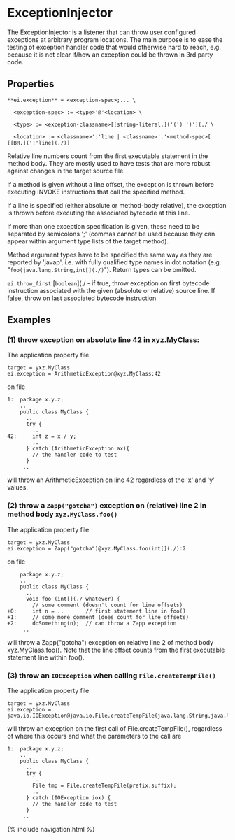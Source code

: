 # ExceptionInjector #

The ExceptionInjector is a listener that can throw user configured exceptions at arbitrary program locations. The main purpose is to ease the testing of exception handler code that would otherwise hard to reach, e.g. because it is not clear if/how an exception could be thrown in 3rd party code.

## Properties ##

~~~~~~~~ {.bash}
**ei.exception** = <exception-spec>;... \

  <exception-spec> := <type>'@'<location> \

  <type> := <exception-classname>[[string-literal.]('(') ')'](./ \

  <location> := <classname>':'line | <classname>'.'<method-spec>[ [[BR.](':'line](./)]
~~~~~~~~

Relative line numbers count from the first executable statement in the method body. They are mostly used to have tests that are more robust against changes in the target source file.

If a method is given without a line offset, the exception is thrown before executing INVOKE instructions that call the specified method.

If a line is specified (either absolute or method-body relative), the exception is thrown before executing the associated bytecode at this line.

If more than one exception specification is given, these need to be separated by semicolons ';' (commas cannot be used because they can appear within argument type lists of the target method).

Method argument types have to be specified the same way as they are reported by 'javap', i.e. with fully qualified type names in dot notation (e.g. "`foo(java.lang.String,int[](./)`"). Return types can be omitted.  

`ei.throw_first` [`boolean`](./ - if true, throw exception on first bytecode instruction associated with the given (absolute or relative) source line. If false, throw on last associated bytecode instruction
 

## Examples ##

### (1) throw exception on absolute line 42 in xyz.MyClass: ###

The application property file

~~~~~~~~ {.bash}
target = yxz.MyClass
ei.exception = ArithmeticException@xyz.MyClass:42
~~~~~~~~
on file
~~~~~~~~ {.java}
1:  package x.y.z;
    ..
    public class MyClass {
      ..
      try {
        ..
42:     int z = x / y;
        ..
      } catch (ArithmeticException ax){
        // the handler code to test
      }
     ..
~~~~~~~~

will throw an ArithmeticException on line 42 regardless of the 'x' and 'y' values. 

### (2) throw a `Zapp("gotcha")` exception on (relative) line 2 in method body `xyz.MyClass.foo()` ###

The application property file

~~~~~~~~ {.bash}
target = yxz.MyClass
ei.exception = Zapp("gotcha")@xyz.MyClass.foo(int[](./):2
~~~~~~~~
on file
~~~~~~~~ {.java}
    package x.y.z;
    ..
    public class MyClass {
      ..
      void foo (int[](./ whatever) {
        // some comment (doesn't count for line offsets)
+0:     int n = ..       // first statement line in foo()
+1:     // some more comment (does count for line offsets)
+2:     doSomething(n);  // can throw a Zapp exception 
     ..
~~~~~~~~
will throw a Zapp("gotcha") exception on relative line 2 of method body xyz.MyClass.foo(). Note that the line offset counts from the first executable statement line within foo().


### (3) throw an `IOException` when calling `File.createTempFile()` ###
The application property file

~~~~~~~~ {.bash}
target = yxz.MyClass
ei.exception = java.io.IOException@java.io.File.createTempFile(java.lang.String,java.lang.String)
~~~~~~~~

will throw an exception on the first call of File.createTempFile(), regardless of where this occurs and what the parameters to the call are

~~~~~~~~ {.java}
1:  package x.y.z;
    ..
    public class MyClass {
      ..
      try {
        ..
        File tmp = File.createTempFile(prefix,suffix);
        ..
      } catch (IOException iox) {
        // the handler code to test
      }
     ..
~~~~~~~~    
{% include navigation.html %}
